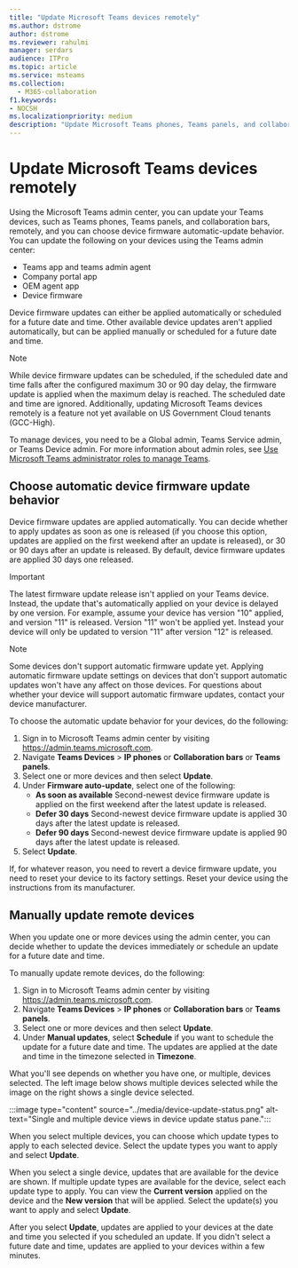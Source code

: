 ```yaml
---
title: "Update Microsoft Teams devices remotely"
ms.author: dstrome
author: dstrome
ms.reviewer: rahulmi
manager: serdars
audience: ITPro
ms.topic: article
ms.service: msteams
ms.collection: 
  - M365-collaboration
f1.keywords:
- NOCSH
ms.localizationpriority: medium
description: "Update Microsoft Teams phones, Teams panels, and collaboration bars remotely using the Teams admin center"
---
```


# Update Microsoft Teams devices remotely

Using the Microsoft Teams admin center, you can update your Teams devices, such as Teams phones, Teams panels, and collaboration bars, remotely, and you can choose device firmware automatic-update behavior. You can update the following on your devices using the Teams admin center:

- Teams app and teams admin agent
- Company portal app
- OEM agent app
- Device firmware

Device firmware updates can either be applied automatically or scheduled for a future date and time. Other available device updates aren't applied automatically, but can be applied manually or scheduled for a future date and time.

> [!NOTE]
> While device firmware updates can be scheduled, if the scheduled date and time falls after the configured maximum 30 or 90 day delay, the firmware update is applied when the maximum delay is reached. The scheduled date and time are ignored. Additionally, updating Microsoft Teams devices remotely is a feature not yet available on US Government Cloud tenants (GCC-High).

To manage devices, you need to be a Global admin, Teams Service admin, or Teams Device admin. For more information about admin roles, see [Use Microsoft Teams administrator roles to manage Teams](../using-admin-roles.md).

## Choose automatic device firmware update behavior

Device firmware updates are applied automatically. You can decide whether to apply updates as soon as one is released (if you choose this option, updates are applied on the first weekend after an update is released), or 30 or 90 days after an update is released. By default, device firmware updates are applied 30 days one released.

> [!IMPORTANT]
> The latest firmware update release isn't applied on your Teams device. Instead, the update that's automatically applied on your device is delayed by one version. For example, assume your device has version "10" applied, and version "11" is released. Version "11" won't be applied yet. Instead your device will only be updated to version "11" after version "12" is released.

> [!NOTE]
> Some devices don't support automatic firmware update yet. Applying automatic firmware update settings on devices that don't support automatic updates won't have any affect on those devices. For questions about whether your device will support automatic firmware updates, contact your device manufacturer.

To choose the automatic update behavior for your devices, do the following:

1. Sign in to Microsoft Teams admin center by visiting https://admin.teams.microsoft.com.
2. Navigate **Teams Devices** > **IP phones** or **Collaboration bars** or **Teams panels**.
3. Select one or more devices and then select **Update**.
4. Under **Firmware auto-update**, select one of the following:
    - **As soon as available** Second-newest device firmware update is applied on the first weekend after the latest update is released.
    - **Defer 30 days** Second-newest device firmware update is applied 30 days after the latest update is released.
    - **Defer 90 days** Second-newest device firmware update is applied 90 days after the latest update is released.
5. Select **Update**.

If, for whatever reason, you need to revert a device firmware update, you need to reset your device to its factory settings. Reset your device using the instructions from its manufacturer.  

## Manually update remote devices

When you update one or more devices using the admin center, you can decide whether to update the devices immediately or schedule an update for a future date and time.

To manually update remote devices, do the following:

1. Sign in to Microsoft Teams admin center by visiting https://admin.teams.microsoft.com.
2. Navigate  **Teams Devices** > **IP phones** or **Collaboration bars** or **Teams panels**.
3. Select one or more devices and then select **Update**.
4. Under **Manual updates**, select **Schedule** if you want to schedule the update for a future date and time. The updates are applied at the date and time in the timezone selected in **Timezone**.

What you'll see depends on whether you have one, or multiple, devices selected. The left image below shows multiple devices selected while the image on the right shows a single device selected.

:::image type="content" source="../media/device-update-status.png" alt-text="Single and multiple device views in device update status pane.":::

When you select multiple devices, you can choose which update types to apply to each selected device. Select the update types you want to apply and select **Update**.

When you select a single device, updates that are available for the device are shown. If multiple update types are available for the device, select each update type to apply. You can view the **Current version** applied on the device and the **New version** that will be applied. Select the update(s) you want to apply and select **Update**.

After you select **Update**, updates are applied to your devices at the date and time you selected if you scheduled an update. If you didn't select a future date and time, updates are applied to your devices within a few minutes.
